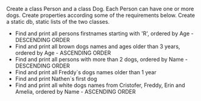 Create a class Person and a class Dog. Each Person can have one or more dogs. Create properties according some of the requirements below. Create a static db, static lists of the two classes.

* Find and print all persons firstnames starting with 'R', ordered by Age - DESCENDING ORDER
* Find and print all brown dogs names and ages older than 3 years, ordered by Age - ASCENDING ORDER
* Find and print all persons with more than 2 dogs, ordered by Name - DESCENDING ORDER
* Find and print all Freddy`s dogs names older than 1 year
* Find and print Nathen`s first dog
* Find and print all white dogs names from Cristofer, Freddy, Erin and Amelia, ordered by Name - ASCENDING ORDER
